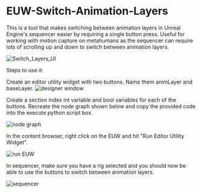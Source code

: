# EUW-Switch-Animation-Layers
This is a tool that makes switching between animation layers in Unreal Engine's sequencer easier by requiring a single button press. Useful for working with motion capture on metahumans as the sequencer can require lots of scrolling up and down to switch between animation layers. 

![Switch_Layers_UI](https://github.com/user-attachments/assets/548e5fb9-7fca-4b33-8da5-305ea8f72857)

Steps to use it:

Create an editor utility widget with two buttons. Name them animLayer and baseLayer.
![designer window](https://github.com/user-attachments/assets/40488dc6-5951-430a-bf93-ba60ff611cfb)

Create a section index int variable and bool variables for each of the buttons.
Recreate the node graph shown below and copy the provided code into the execute python script box.

![node graph](https://github.com/user-attachments/assets/5bd1fa2e-d34a-4f1a-8c4f-4ddf0a570e07)

In the content browser, right click on the EUW and hit "Run Editor Utility Widget".

![run EUW](https://github.com/user-attachments/assets/2960fd02-57cf-4005-8b4b-d583c460b76b)

In sequencer, make sure you have a rig selected and you should now be able to use the buttons to switch between animation layers.

![sequencer](https://github.com/user-attachments/assets/990a0bca-2c1a-4c9b-91b6-17e2d23dc2a7)
